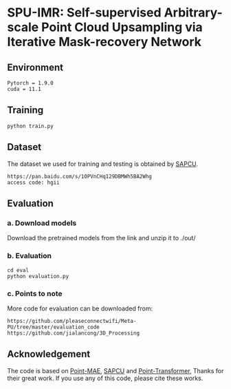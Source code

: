 # SPU-IMR: Self-supervised Arbitrary-scale Point Cloud Upsampling via Iterative Mask-recovery Network
## Environment
```
Pytorch = 1.9.0
cuda = 11.1
```

## Training
```
python train.py
```

## Dataset
The dataset we used for training and testing is obtained by [SAPCU](https://github.com/xnowbzhao/sapcu).
```
https://pan.baidu.com/s/1OPVnCHq129DBMWh5BA2Whg 
access code: hgii 
```

## Evaluation
### a. Download models
Download the pretrained models from the link and unzip it to ./out/
### b. Evaluation
```
cd eval
python evaluation.py
```
### c. Points to note
More code for evaluation can be downloaded from:
```
https://github.com/pleaseconnectwifi/Meta-PU/tree/master/evaluation_code
https://github.com/jialancong/3D_Processing
```
## Acknowledgement
The code is based on [Point-MAE](https://github.com/Pang-Yatian/Point-MAE), [SAPCU](https://github.com/xnowbzhao/sapcu) and [Point-Transformer](https://openaccess.thecvf.com/content/ICCV2021/html/Zhao_Point_Transformer_ICCV_2021_paper.html?ref=;), Thanks for their great work. If you use any of this code, please cite these works.

